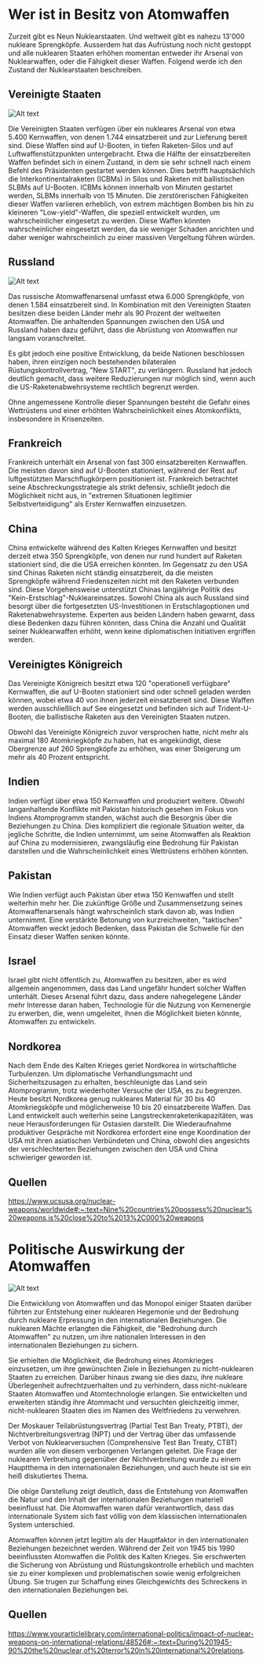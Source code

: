 # Wer ist in Besitz von Atomwaffen

Zurzeit gibt es Neun Nuklearstaaten. Und weltweit gibt es nahezu 13'000 nukleare Sprengköpfe. Ausserdem hat das Aufrüstung noch nicht gestoppt und alle nuklearen Staaten erhöhen momentan entweder ihr Arsenal von Nuklearwaffen, oder die Fähigkeit dieser Waffen. Folgend werde ich den Zustand der Nuklearstaaten beschreiben.

## Vereinigte Staaten
![Alt text](https://cdn.britannica.com/33/4833-004-828A9A84/Flag-United-States-of-America.jpg)

Die Vereinigten Staaten verfügen über ein nukleares Arsenal von etwa 5.400 Kernwaffen, von denen 1.744 einsatzbereit und zur Lieferung bereit sind. Diese Waffen sind auf U-Booten, in tiefen Raketen-Silos und auf Luftwaffenstützpunkten untergebracht. Etwa die Hälfte der einsatzbereiten Waffen befindet sich in einem Zustand, in dem sie sehr schnell nach einem Befehl des Präsidenten gestartet werden können. Dies betrifft hauptsächlich die Interkontinentalraketen (ICBMs) in Silos und Raketen mit ballistischen SLBMs auf U-Booten. ICBMs können innerhalb von Minuten gestartet werden, SLBMs innerhalb von 15 Minuten. Die zerstörerischen Fähigkeiten dieser Waffen variieren erheblich, von extrem mächtigen Bomben bis hin zu kleineren "Low-yield"-Waffen, die speziell entwickelt wurden, um wahrscheinlicher eingesetzt zu werden. Diese Waffen könnten wahrscheinlicher eingesetzt werden, da sie weniger Schaden anrichten und daher weniger wahrscheinlich zu einer massiven Vergeltung führen würden.

## Russland
![Alt text](https://upload.wikimedia.org/wikipedia/en/thumb/f/f3/Flag_of_Russia.svg/383px-Flag_of_Russia.svg.png)

Das russische Atomwaffenarsenal umfasst etwa 6.000 Sprengköpfe, von denen 1.584 einsatzbereit sind. In Kombination mit den Vereinigten Staaten besitzen diese beiden Länder mehr als 90 Prozent der weltweiten Atomwaffen. Die anhaltenden Spannungen zwischen den USA und Russland haben dazu geführt, dass die Abrüstung von Atomwaffen nur langsam voranschreitet.

Es gibt jedoch eine positive Entwicklung, da beide Nationen beschlossen haben, ihren einzigen noch bestehenden bilateralen Rüstungskontrollvertrag, "New START", zu verlängern. Russland hat jedoch deutlich gemacht, dass weitere Reduzierungen nur möglich sind, wenn auch die US-Raketenabwehrsysteme rechtlich begrenzt werden.

Ohne angemessene Kontrolle dieser Spannungen besteht die Gefahr eines Wettrüstens und einer erhöhten Wahrscheinlichkeit eines Atomkonflikts, insbesondere in Krisenzeiten.

## Frankreich

Frankreich unterhält ein Arsenal von fast 300 einsatzbereiten Kernwaffen. Die meisten davon sind auf U-Booten stationiert, während der Rest auf luftgestützten Marschflugkörpern positioniert ist. Frankreich betrachtet seine Abschreckungsstrategie als strikt defensiv, schließt jedoch die Möglichkeit nicht aus, in "extremen Situationen legitimier Selbstverteidigung" als Erster Kernwaffen einzusetzen.

## China

China entwickelte während des Kalten Krieges Kernwaffen und besitzt derzeit etwa 350 Sprengköpfe, von denen nur rund hundert auf Raketen stationiert sind, die die USA erreichen könnten. Im Gegensatz zu den USA sind Chinas Raketen nicht ständig einsatzbereit, da die meisten Sprengköpfe während Friedenszeiten nicht mit den Raketen verbunden sind. Diese Vorgehensweise unterstützt Chinas langjährige Politik des "Kein-Erstschlag"-Nukleareinsatzes. Sowohl China als auch Russland sind besorgt über die fortgesetzten US-Investitionen in Erstschlagoptionen und Raketenabwehrsysteme. Experten aus beiden Ländern haben gewarnt, dass diese Bedenken dazu führen könnten, dass China die Anzahl und Qualität seiner Nuklearwaffen erhöht, wenn keine diplomatischen Initiativen ergriffen werden.

## Vereinigtes Königreich

Das Vereinigte Königreich besitzt etwa 120 "operationell verfügbare" Kernwaffen, die auf U-Booten stationiert sind oder schnell geladen werden können, wobei etwa 40 von ihnen jederzeit einsatzbereit sind. Diese Waffen werden ausschließlich auf See eingesetzt und befinden sich auf Trident-U-Booten, die ballistische Raketen aus den Vereinigten Staaten nutzen.

Obwohl das Vereinigte Königreich zuvor versprochen hatte, nicht mehr als maximal 180 Atomkriegköpfe zu haben, hat es angekündigt, diese Obergrenze auf 260 Sprengköpfe zu erhöhen, was einer Steigerung um mehr als 40 Prozent entspricht.

## Indien

Indien verfügt über etwa 150 Kernwaffen und produziert weitere. Obwohl langanhaltende Konflikte mit Pakistan historisch gesehen im Fokus von Indiens Atomprogramm standen, wächst auch die Besorgnis über die Beziehungen zu China. Dies kompliziert die regionale Situation weiter, da jegliche Schritte, die Indien unternimmt, um seine Atomwaffen als Reaktion auf China zu modernisieren, zwangsläufig eine Bedrohung für Pakistan darstellen und die Wahrscheinlichkeit eines Wettrüstens erhöhen könnten.

## Pakistan

Wie Indien verfügt auch Pakistan über etwa 150 Kernwaffen und stellt weiterhin mehr her. Die zukünftige Größe und Zusammensetzung seines Atomwaffenarsenals hängt wahrscheinlich stark davon ab, was Indien unternimmt. Eine verstärkte Betonung von kurzreichweiten, "taktischen" Atomwaffen weckt jedoch Bedenken, dass Pakistan die Schwelle für den Einsatz dieser Waffen senken könnte.

## Israel


Israel gibt nicht öffentlich zu, Atomwaffen zu besitzen, aber es wird allgemein angenommen, dass das Land ungefähr hundert solcher Waffen unterhält. Dieses Arsenal führt dazu, dass andere nahegelegene Länder mehr Interesse daran haben, Technologie für die Nutzung von Kernenergie zu erwerben, die, wenn umgeleitet, ihnen die Möglichkeit bieten könnte, Atomwaffen zu entwickeln.

## Nordkorea


Nach dem Ende des Kalten Krieges geriet Nordkorea in wirtschaftliche Turbulenzen. Um diplomatische Verhandlungsmacht und Sicherheitszusagen zu erhalten, beschleunigte das Land sein Atomprogramm, trotz wiederholter Versuche der USA, es zu begrenzen. Heute besitzt Nordkorea genug nukleares Material für 30 bis 40 Atomkriegsköpfe und möglicherweise 10 bis 20 einsatzbereite Waffen. Das Land entwickelt auch weiterhin seine Langstreckenraketenkapazitäten, was neue Herausforderungen für Ostasien darstellt. Die Wiederaufnahme produktiver Gespräche mit Nordkorea erfordert eine enge Koordination der USA mit ihren asiatischen Verbündeten und China, obwohl dies angesichts der verschlechterten Beziehungen zwischen den USA und China schwieriger geworden ist.


## Quellen
https://www.ucsusa.org/nuclear-weapons/worldwide#:~:text=Nine%20countries%20possess%20nuclear%20weapons,is%20close%20to%2013%2C000%20weapons



# Politische Auswirkung der Atomwaffen
![Alt text](https://www.greenleft.org.au/sites/default/files/styles/new_large/public/p3_trump-launch.jpg?itok=t3-WfQR6)

Die Entwicklung von Atomwaffen und das Monopol einiger Staaten darüber führten zur Entstehung einer nuklearen Hegemonie und der Bedrohung durch nukleare Erpressung in den internationalen Beziehungen. Die nuklearen Mächte erlangten die Fähigkeit, die "Bedrohung durch Atomwaffen" zu nutzen, um ihre nationalen Interessen in den internationalen Beziehungen zu sichern.

Sie erhielten die Möglichkeit, die Bedrohung eines Atomkrieges einzusetzen, um ihre gewünschten Ziele in Beziehungen zu nicht-nuklearen Staaten zu erreichen. Darüber hinaus zwang sie dies dazu, ihre nukleare Überlegenheit aufrechtzuerhalten und zu verhindern, dass nicht-nukleare Staaten Atomwaffen und Atomtechnologie erlangen. Sie entwickelten und erweiterten ständig ihre Atommacht und versuchten gleichzeitig immer, nicht-nuklearen Staaten dies im Namen des Weltfriedens zu verwehren.

Der Moskauer Teilabrüstungsvertrag (Partial Test Ban Treaty, PTBT), der Nichtverbreitungsvertrag (NPT) und der Vertrag über das umfassende Verbot von Nuklearversuchen (Comprehensive Test Ban Treaty, CTBT) wurden alle von diesem verborgenen Verlangen geleitet. Die Frage der nuklearen Verbreitung gegenüber der Nichtverbreitung wurde zu einem Hauptthema in den internationalen Beziehungen, und auch heute ist sie ein heiß diskutiertes Thema.

Die obige Darstellung zeigt deutlich, dass die Entstehung von Atomwaffen die Natur und den Inhalt der internationalen Beziehungen materiell beeinflusst hat. Die Atomwaffen waren dafür verantwortlich, dass das internationale System sich fast völlig von dem klassischen internationalen System unterschied.

Atomwaffen können jetzt legitim als der Hauptfaktor in den internationalen Beziehungen bezeichnet werden. Während der Zeit von 1945 bis 1990 beeinflussten Atomwaffen die Politik des Kalten Krieges. Sie erschwerten die Sicherung von Abrüstung und Rüstungskontrolle erheblich und machten sie zu einer komplexen und problematischen sowie wenig erfolgreichen Übung. Sie trugen zur Schaffung eines Gleichgewichts des Schreckens in den internationalen Beziehungen bei.


## Quellen
https://www.yourarticlelibrary.com/international-politics/impact-of-nuclear-weapons-on-international-relations/48526#:~:text=During%201945-90%20the%20nuclear,of%20terror%20in%20international%20relations.
